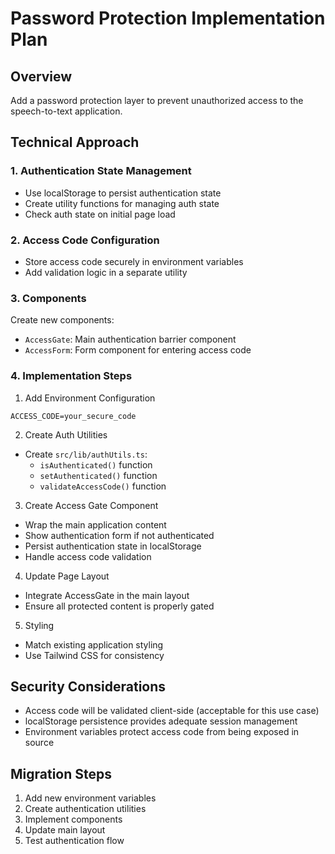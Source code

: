 # Password Protection Implementation Plan

## Overview

Add a password protection layer to prevent unauthorized access to the speech-to-text application.

## Technical Approach

### 1. Authentication State Management

- Use localStorage to persist authentication state
- Create utility functions for managing auth state
- Check auth state on initial page load

### 2. Access Code Configuration

- Store access code securely in environment variables
- Add validation logic in a separate utility

### 3. Components

Create new components:

- `AccessGate`: Main authentication barrier component
- `AccessForm`: Form component for entering access code

### 4. Implementation Steps

1. Add Environment Configuration

```env
ACCESS_CODE=your_secure_code
```

2. Create Auth Utilities

- Create `src/lib/authUtils.ts`:
  - `isAuthenticated()` function
  - `setAuthenticated()` function
  - `validateAccessCode()` function

3. Create Access Gate Component

- Wrap the main application content
- Show authentication form if not authenticated
- Persist authentication state in localStorage
- Handle access code validation

4. Update Page Layout

- Integrate AccessGate in the main layout
- Ensure all protected content is properly gated

5. Styling

- Match existing application styling
- Use Tailwind CSS for consistency

## Security Considerations

- Access code will be validated client-side (acceptable for this use case)
- localStorage persistence provides adequate session management
- Environment variables protect access code from being exposed in source

## Migration Steps

1. Add new environment variables
2. Create authentication utilities
3. Implement components
4. Update main layout
5. Test authentication flow
